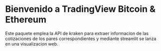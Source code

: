 # Bienvenido a TradingView Bitcoin & Ethereum

Este paquete emplea la API de kraken para extraer informacion de las cotizaciones de los pares correspondientes y mediante streamlit se lanza en una visualizacion web.